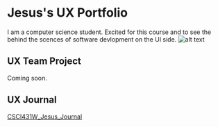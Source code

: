 # Jesus's UX Portfolio

I am a computer science student. Excited for this course and to see the behind the scences of software devlopment on the UI side.
![alt text](assets/IMG_8458.jpeg")
## UX Team Project

Coming soon.

## UX Journal

[CSCI431W_Jesus_Journal](j01/)
